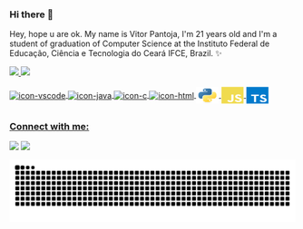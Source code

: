 ### Hi there :wave:

Hey, hope u are ok. My name is Vitor Pantoja, I'm 21 years old and I'm a student of graduation of Computer Science at the Instituto Federal de Educação, Ciência e Tecnologia do Ceará
IFCE, Brazil. :sparkles:

<div>
  <a href="https://github.com/Panjissos">
  <img height="180em" src="https://github-readme-stats.vercel.app/api?username=Panjissos&show_icons=true&theme=dracula&include_all_commits=true&count_private=true"/>
  <img height="180em" src="https://github-readme-stats.vercel.app/api/top-langs/?username=Panjissos&layout=compact&langs_count=7&theme=dracula"/>
</div>

<div style="display: inline_block"><br>
  <img align="center" alt="icon-vscode" height="30" width="40" src="https://cdn.jsdelivr.net/gh/devicons/devicon/icons/vscode/vscode-original.svg">
  <img align="center" alt="icon-java" height="30" width="40" src="https://cdn.jsdelivr.net/gh/devicons/devicon/icons/java/java-original.svg">
  <img align="center" alt="icon-c" height="30" width="40" src="https://cdn.jsdelivr.net/gh/devicons/devicon/icons/c/c-original.svg">
  <img align="center" alt="icon-html" height="30" width="40" src="https://cdn.jsdelivr.net/gh/devicons/devicon/icons/html5/html5-original.svg">
  <img align="center" alt="icon-Python" height="30" width="40" src="https://raw.githubusercontent.com/devicons/devicon/master/icons/python/python-original.svg">
  <img align="center" alt="Rafa-Js" height="30" width="40" src="https://raw.githubusercontent.com/devicons/devicon/master/icons/javascript/javascript-plain.svg">
  <img align="center" alt="Rafa-Ts" height="30" width="40" src="https://raw.githubusercontent.com/devicons/devicon/master/icons/typescript/typescript-plain.svg">
</div>
  
  ##
  
  ### Connect with me:
  
  <div>
  
  <a href = "mailto:vitortravassos3@gmail.com"><img src="https://img.shields.io/badge/-Gmail-%23333?style=for-the-badge&logo=gmail&logoColor=white" target="_blank"></a>
  <a href="https://www.linkedin.com/in/josé-vitor-pantoja-travassos-4795a7222/" target="_blank"><img src="https://img.shields.io/badge/-LinkedIn-%230077B5?style=for-the-badge&logo=linkedin&logoColor=white" target="_blank"></a>   
  </div>

  ![Snake animation](https://github.com/Panjissos/Panjissos/blob/output/github-contribution-grid-snake.svg)
